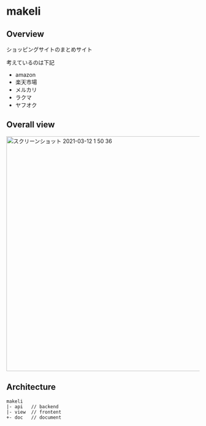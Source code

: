 # makeli

## Overview
ショッピングサイトのまとめサイト

考えているのは下記
- amazon
- 楽天市場
- メルカリ
- ラクマ
- ヤフオク

## Overall view

<img width="612" alt="スクリーンショット 2021-03-12 1 50 36" src="https://user-images.githubusercontent.com/40815647/110823397-69d2ce00-82d5-11eb-845d-ac8c6b6ff617.png">

## Architecture

```
makeli
|- api   // backend
|- view  // frontent
+- doc   // document
```
